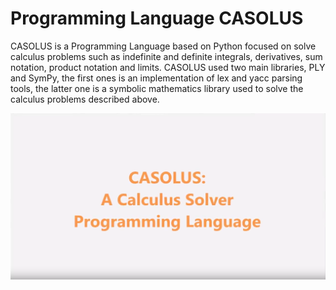# Programming Language CASOLUS

CASOLUS is a Programming Language based on Python focused on solve calculus problems such as indefinite and definite integrals, derivatives, sum notation, product notation and limits. CASOLUS used two main libraries, PLY and SymPy, the first ones is an implementation of lex and yacc parsing tools, the latter one is a symbolic mathematics library used to solve the calculus problems described above.

 [![CASOLUS video demostration](https://github.com/KevinSantiago/ProgrammingLanguage/blob/master/Capture.PNG)](http://www.youtube.com/watch?v=aEUEii59L4g "CASOLUS demostration")


